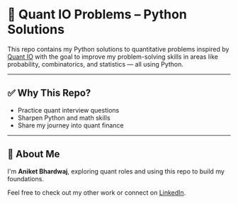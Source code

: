 # 🧠 Quant IO Problems – Python Solutions

This repo contains my Python solutions to quantitative problems inspired by [Quant IO](https://www.quantquestions.io/) with the goal to improve my problem-solving skills in areas like probability, combinatorics, and statistics — all using Python.

---

## ✅ Why This Repo?

- Practice quant interview questions
- Sharpen Python and math skills
- Share my journey into quant finance

---

## 👋 About Me

I'm **Aniket Bhardwaj**, exploring quant roles and using this repo to build my foundations.

Feel free to check out my other work or connect on [LinkedIn](https://www.linkedin.com/in/aniket-bhardwaj-b002/).
